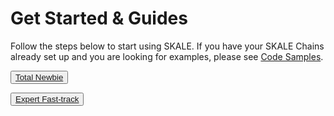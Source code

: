 # Get Started & Guides

Follow the steps below to start using SKALE. If you have your SKALE Chains already set up and you are looking for examples, please see  [Code Samples](https://developers.skale.network/code-samples).  


<SplitSectionLayout>
<SplitSectionColumn>

<button>[Total Newbie](#beginner)</button>

</SplitSectionColumn>
<SplitSectionColumn>

<button>[Expert Fast-track](#expert)</button>

</SplitSectionColumn>
</SplitSectionLayout>
